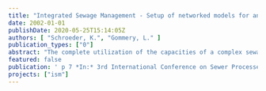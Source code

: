 ```yaml
---
title: "Integrated Sewage Management - Setup of networked models for analysis and improvement of the Berlin sewage system"
date: 2002-01-01
publishDate: 2020-05-25T15:14:05Z
authors: [ "Schroeder, K.", "Gommery, L." ]
publication_types: ["0"]
abstract: "The complete utilization of the capacities of a complex sewage system, consisting of networks, storage and control assets, pressurized network and waste water treatment plants, especially for storm weather events is a central task to minimize the pollutant load discharged in the receiving waters. With the objective of a minimization of water pollution load within the urban area of Berlin (Germany) the project “Integrated Sewage Management” has been launched in 2000. The central points of this project are the application of integrated simulation tools for the examination of different management scenarios and after that the definition and installation of an integrated operation concept for the system. This paper presents a first phase of the project, the modelling of the combined sewerage system of a pilot catchment area in the center of Berlin, results of simulation mainly focused on the real time control potential of the system and first steps of transferring this into an operation concept."
featured: false
publication: ' p 7 *In:* 3rd International Conference on Sewer Processes and Networks 2002, Paris, Frankreich. Paris, Frankreich. 15. - 17.4.2002'
projects: ["ism"]
---
```


